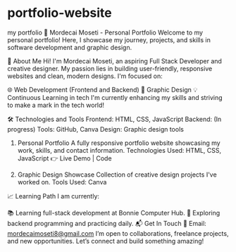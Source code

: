 # portfolio-website
my portfolio
🌟 Mordecai Moseti - Personal Portfolio
Welcome to my personal portfolio! Here, I showcase my journey, projects, and skills in software development and graphic design.

🚀 About Me
Hi! I'm Mordecai Moseti, an aspiring Full Stack Developer and creative designer. My passion lies in building user-friendly, responsive websites and clean, modern designs. I'm focused on:

🌐 Web Development (Frontend and Backend)
🎨 Graphic Design
💡 Continuous Learning in tech
I'm currently enhancing my skills and striving to make a mark in the tech world!

🛠️ Technologies and Tools
Frontend: HTML, CSS, JavaScript
Backend: (In progress)
Tools:  GitHub, Canva
Design: Graphic design tools

1. Personal Portfolio
A fully responsive portfolio website showcasing my work, skills, and contact information.
Technologies Used: HTML, CSS, JavaScript
👉 Live Demo | Code

2. Graphic Design Showcase
Collection of creative design projects I've worked on.
Tools Used: Canva



📈 Learning Path
I am currently:

📚 Learning full-stack development at Bonnie Computer Hub.
🎯 Exploring backend programming and practicing daily.
📬 Get In Touch
📧 Email: mordecaimoseti8@gmail.com
I’m open to collaborations, freelance projects, and new opportunities. Let’s connect and build something amazing!


